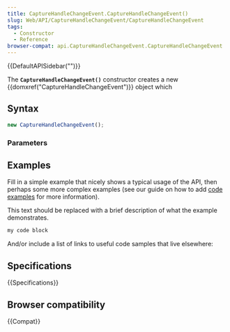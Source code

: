 ```yaml
---
title: CaptureHandleChangeEvent.CaptureHandleChangeEvent()
slug: Web/API/CaptureHandleChangeEvent/CaptureHandleChangeEvent
tags:
  - Constructor
  - Reference
browser-compat: api.CaptureHandleChangeEvent.CaptureHandleChangeEvent
---
```

{{DefaultAPISidebar("")}}

The **`CaptureHandleChangeEvent()`** constructor creates a new {{domxref("CaptureHandleChangeEvent")}} object which 

## Syntax

```js
new CaptureHandleChangeEvent();
```

### Parameters



## Examples

Fill in a simple example that nicely shows a typical usage of the API, then perhaps some more complex examples (see our guide on how to add [code examples](/en-US/docs/MDN/Contribute/Structures/Code_examples) for more information).

This text should be replaced with a brief description of what the example demonstrates.

```js
my code block
```

And/or include a list of links to useful code samples that live elsewhere:

## Specifications

{{Specifications}}

## Browser compatibility

{{Compat}}


